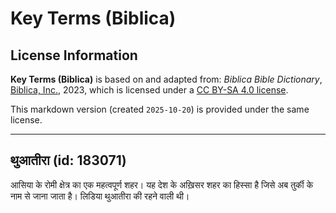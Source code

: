 # Key Terms (Biblica)

## License Information

**Key Terms (Biblica)** is based on and adapted from: _Biblica Bible Dictionary_, [Biblica, Inc.](https://www.biblica.com/), 2023, which is licensed under a [CC BY-SA 4.0 license](https://creativecommons.org/licenses/by-sa/4.0/legalcode.en).

This markdown version (created `2025-10-20`) is provided under the same license.



--------------------------------

## थुआतीरा (id: 183071)

आसिया के रोमी क्षेत्र का एक महत्वपूर्ण शहर। यह देश के अख़िसर शहर का हिस्सा है जिसे अब तुर्की के नाम से जाना जाता है। लिडिया थुआतीरा की रहने वाली थी।


